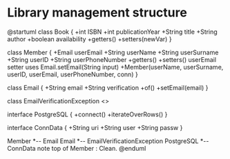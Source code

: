 # Library management structure
@startuml
class Book {
    +int ISBN
    +int publicationYear
    +String title
    +String author
    +boolean availability
    +getters()
    +setters(newVar)
}

class Member {
    +Email userEmail
    +String userName
    +String userSurname
    +String userID
    +String userPhoneNumber
    +getters()
    +setters()
    userEmail setter uses Email.setEmail(String input)
    +Member(userName, userSurname, userID, userEmail, userPhoneNumber, conn)
}

class Email {
    +String email
    +String verification
    +of()
    +setEmail(email)
}

class EmailVerificationException <<exception>>

interface PostgreSQL {
    +connect()
    +iterateOverRows()
}

interface ConnData {
    +String uri
    +String user
    +String passw
}

Member *-- Email
Email *-- EmailVerificationException
PostgreSQL *-- ConnData
note top of Member : Clean.
@enduml
